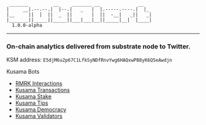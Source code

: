```
 _______         __     _______ __              __   
|     __|.--.--.|  |--.|   _   |  |.-----.----.|  |_ 
|__     ||  |  ||  _  ||       |  ||  -__|   _||   _|
|_______||_____||_____||___|___|__||_____|__|  |____|
  1.0.0-alpha
```
---
### On-chain analytics delivered from substrate node to Twitter.
KSM address: `E5djM6u2p67C1LfkSyNDfRnvYwg6HAQxwPB8yK6Q5eAwdjn`  

Kusama Bots
- [RMRK Interactions](https://twitter.com/NonFungibleTxs)
- [Kusama Transactions](https://twitter.com/KusamaTxs)
- [Kusama Stake](https://twitter.com/KusamaStake)
- [Kusama Tips](https://twitter.com/KusamaTip)
- [Kusama Democracy](https://twitter.com/KusamaDemocracy)
- [Kusama Validators](https://twitter.com/KusamaValidator)